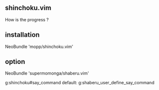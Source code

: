 ## shinchoku.vim
How is the progress ?


## installation
NeoBundle 'mopp/shinchoku.vim'

## option
NeoBundle 'supermomonga/shaberu.vim'

g:shinchoku#say_command
default: g:shaberu_user_define_say_command
